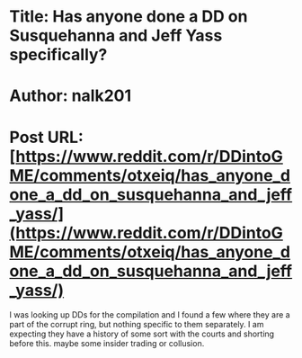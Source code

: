 # Title: Has anyone done a DD on Susquehanna and Jeff Yass specifically?
# Author: nalk201
# Post URL: [https://www.reddit.com/r/DDintoGME/comments/otxeiq/has_anyone_done_a_dd_on_susquehanna_and_jeff_yass/](https://www.reddit.com/r/DDintoGME/comments/otxeiq/has_anyone_done_a_dd_on_susquehanna_and_jeff_yass/)


I was looking up DDs for the compilation and I found a few where they  are  a part of the corrupt ring, but nothing specific to them separately.  I  am expecting they have a history of some sort with the courts and   shorting before this.   maybe some insider trading or collusion.